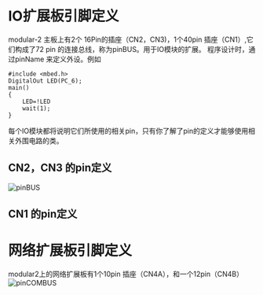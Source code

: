 # IO扩展板引脚定义
modular-2 主板上有2个 16Pin的插座（CN2，CN3)，1个40pin 插座（CN1）,它们构成了72 pin 的连接总线，称为pinBUS。用于IO模块的扩展。 程序设计时，通过pinName 来定义外设。例如
```
#include <mbed.h>
DigitalOut LED(PC_6);
main()
{
    LED=!LED
    wait(1);
}
```
每个IO模块都将说明它们所使用的相关pin，只有你了解了pin的定义才能够使用相关外围电路的类。 
## CN2，CN3 的pin定义
![pinBUS](https://github.com/modular2/modular2/raw/master/images/pinBUS.png)
## CN1 的pin定义
# 网络扩展板引脚定义
modular2上的网络扩展板有1个10pin 插座（CN4A），和一个12pin（CN4B） 
![pinCOMBUS](https://github.com/modular2/modular2/raw/master/images/pinBUS2.png)
